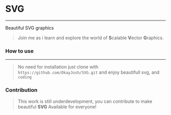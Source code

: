 # SVG
----------------------------------------------
Beautiful SVG graphics

> Join me as i learn and explore the world of **S**calable **V**ector **G**raphics.
### How to use
----------------------------------------------
> No need for installation just clone with `https://github.com/OkayJosh/SVG.git`
> and enjoy beautifull svg, and `coding`

### Contribution
> This work is still underdevelopment, you can contribute to make beautiful **SVG** Available for everyone!